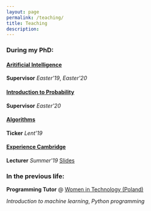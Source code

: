 ```yaml
---
layout: page
permalink: /teaching/
title: Teaching
description: 
---
```


### During my PhD:
#### [Aritificial Intelligence](https://www.cl.cam.ac.uk/teaching/1819/ArtInt/)
**Supervisor**
*Easter'19*, *Easter'20*


#### [Introduction to Probability](https://www.cl.cam.ac.uk/teaching/1920/IntroProb/)
**Supervisor**
*Easter'20*


#### [Algorithms](https://www.cl.cam.ac.uk/teaching/1920/Algorithms/)
**Ticker**
*Lent'19*

#### [Experience Cambridge](https://www.undergraduate.study.cam.ac.uk/events/summer-schools/experience-cambridge)
**Lecturer**
*Summer'19*
[Slides](https://www.dropbox.com/s/4g51v63viukh390/ExperienceCambridgeML.pdf?dl=0)


### In the previous life:

**Programming Tutor** @ [Women in Technology (Poland)](https://womenintechnology.pl)

*Introduction to machine learning*, *Python programming*




